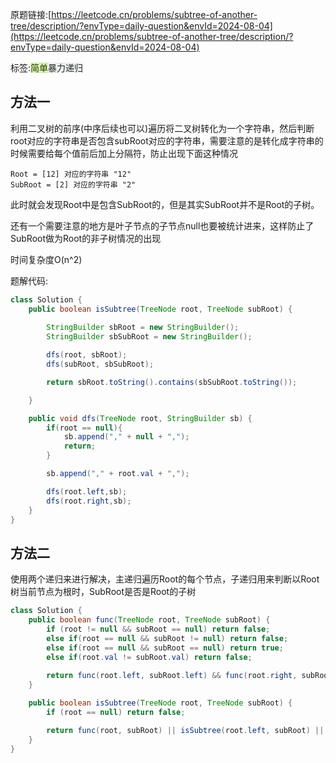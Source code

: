 原题链接:[https://leetcode.cn/problems/subtree-of-another-tree/description/?envType=daily-question&envId=2024-08-04](https://leetcode.cn/problems/subtree-of-another-tree/description/?envType=daily-question&envId=2024-08-04)

标签:<font style="background:#DBF1B7;color:#2A4200">简单</font><font style="background:#EFF0F0;color:#262626">暴力</font><font style="background:#EFF0F0;color:#262626">递归</font>

## 方法一
利用二叉树的前序(中序后续也可以)遍历将二叉树转化为一个字符串，然后判断root对应的字符串是否包含subRoot对应的字符串，需要注意的是转化成字符串的时候需要给每个值前后加上分隔符，防止出现下面这种情况 

```shell
Root = [12] 对应的字符串 "12"
SubRoot = [2] 对应的字符串 "2"
```

此时就会发现Root中是包含SubRoot的，但是其实SubRoot并不是Root的子树。

还有一个需要注意的地方是叶子节点的子节点null也要被统计进来，这样防止了SubRoot做为Root的非子树情况的出现

时间复杂度O(n^2)

题解代码:

```java
class Solution {
    public boolean isSubtree(TreeNode root, TreeNode subRoot) {
        
        StringBuilder sbRoot = new StringBuilder();
        StringBuilder sbSubRoot = new StringBuilder();

        dfs(root, sbRoot);
        dfs(subRoot, sbSubRoot);

        return sbRoot.toString().contains(sbSubRoot.toString());

    }

    public void dfs(TreeNode root, StringBuilder sb) {
        if(root == null){
            sb.append("," + null + ",");
            return;
        }

        sb.append("," + root.val + ",");

        dfs(root.left,sb);
        dfs(root.right,sb);
    }
}
```

## 方法二
使用两个递归来进行解决，主递归遍历Root的每个节点，子递归用来判断以Root树当前节点为根时，SubRoot是否是Root的子树

```java
class Solution {
    public boolean func(TreeNode root, TreeNode subRoot) {
        if (root != null && subRoot == null) return false;
        else if(root == null && subRoot != null) return false;
        else if(root == null && subRoot == null) return true;
        else if(root.val != subRoot.val) return false;
        
        return func(root.left, subRoot.left) && func(root.right, subRoot.right);
    }

    public boolean isSubtree(TreeNode root, TreeNode subRoot) {
        if (root == null) return false;

        return func(root, subRoot) || isSubtree(root.left, subRoot) || isSubtree(root.right, subRoot);
    }
}
```

